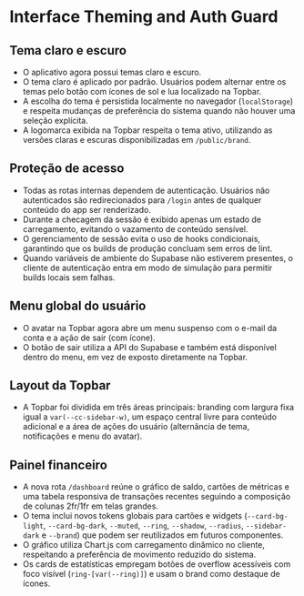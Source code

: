 # Interface Theming and Auth Guard

## Tema claro e escuro
- O aplicativo agora possui temas claro e escuro.
- O tema claro é aplicado por padrão. Usuários podem alternar entre os temas pelo botão com ícones de sol e lua localizado na Topbar.
- A escolha do tema é persistida localmente no navegador (`localStorage`) e respeita mudanças de preferência do sistema quando não houver uma seleção explícita.
- A logomarca exibida na Topbar respeita o tema ativo, utilizando as versões claras e escuras disponibilizadas em `/public/brand`.

## Proteção de acesso
- Todas as rotas internas dependem de autenticação. Usuários não autenticados são redirecionados para `/login` antes de qualquer conteúdo do app ser renderizado.
- Durante a checagem da sessão é exibido apenas um estado de carregamento, evitando o vazamento de conteúdo sensível.
- O gerenciamento de sessão evita o uso de hooks condicionais, garantindo que os builds de produção concluam sem erros de lint.
- Quando variáveis de ambiente do Supabase não estiverem presentes, o cliente de autenticação entra em modo de simulação para permitir builds locais sem falhas.

## Menu global do usuário
- O avatar na Topbar agora abre um menu suspenso com o e-mail da conta e a ação de sair (com ícone).
- O botão de sair utiliza a API do Supabase e também está disponível dentro do menu, em vez de exposto diretamente na Topbar.

## Layout da Topbar
- A Topbar foi dividida em três áreas principais: branding com largura fixa igual a `var(--cc-sidebar-w)`, um espaço central livre para conteúdo adicional e a área de ações do usuário (alternância de tema, notificações e menu do avatar).

## Painel financeiro
- A nova rota `/dashboard` reúne o gráfico de saldo, cartões de métricas e uma tabela responsiva de transações recentes seguindo a composição de colunas 2fr/1fr em telas grandes.
- O tema inclui novos tokens globais para cartões e widgets (`--card-bg-light`, `--card-bg-dark`, `--muted`, `--ring`, `--shadow`, `--radius`, `--sidebar-dark` e `--brand`) que podem ser reutilizados em futuros componentes.
- O gráfico utiliza Chart.js com carregamento dinâmico no cliente, respeitando a preferência de movimento reduzido do sistema.
- Os cards de estatísticas empregam botões de overflow acessíveis com foco visível (`ring-[var(--ring)]`) e usam o brand como destaque de ícones.
